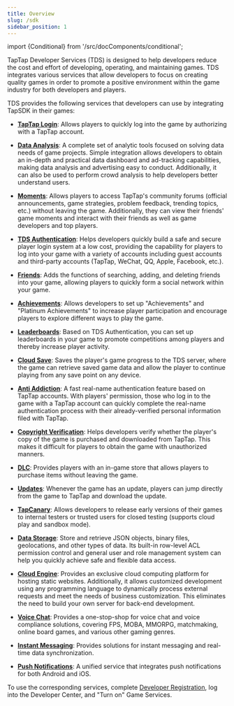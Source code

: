 ```yaml
---
title: Overview
slug: /sdk
sidebar_position: 1
---
```


import {Conditional} from '/src/docComponents/conditional';

TapTap Developer Services (TDS) is designed to help developers reduce the cost and effort of developing, operating, and maintaining games. TDS integrates various services that allow developers to focus on creating quality games in order to promote a positive environment within the game industry for both developers and players.

TDS provides the following services that developers can use by integrating TapSDK in their games:

- **[TapTap Login](/sdk/taptap-login/features/)**: Allows players to quickly log into the game by authorizing with a TapTap account.

<Conditional region='cn'>

- **[Data Analysis](/sdk/tapdb/features/)**: A complete set of analytic tools focused on solving data needs of game projects. Simple integration allows developers to obtain an in-depth and practical data dashboard and ad-tracking capabilities, making data analysis and advertising easy to conduct. Additionally, it can also be used to perform crowd analysis to help developers better understand users.

</Conditional>

- **[Moments](/sdk/embedded-moments/features/)**: Allows players to access TapTap's community forums (official announcements, game strategies, problem feedback, trending topics, etc.) without leaving the game. Additionally, they can view their friends' game moments and interact with their friends as well as game developers and top players.

- **[TDS Authentication](/sdk/authentication/features/)**: Helps developers quickly build a safe and secure player login system at a low cost, providing the capability for players to log into your game with a variety of accounts including guest accounts and third-party accounts (TapTap, <Conditional region='cn'>WeChat, QQ, </Conditional>Apple, <Conditional region='global'>Facebook, </Conditional>etc.).

<Conditional region='cn'>

- **[Friends](/sdk/friends/features/)**: Adds the functions of searching, adding, and deleting friends into your game, allowing players to quickly form a social network within your game.

- **[Achievements](/sdk/achievement/features/)**: Allows developers to set up "Achievements" and "Platinum Achievements" to increase player participation and encourage players to explore different ways to play the game.

- **[Leaderboards](/sdk/leaderboard/features/)**: Based on TDS Authentication, you can set up leaderboards in your game to promote competitions among players and thereby increase player activity.

- **[Cloud Save](/sdk/gamesaves/features/)**: Saves the player's game progress to the TDS server, where the game can retrieve saved game data and allow the player to continue playing from any save point on any device.

- **[Anti Addiction](/sdk/anti-addiction/features/)**: A fast real-name authentication feature based on TapTap accounts. With players' permission, those who log in to the game with a TapTap account can quickly complete the real-name authentication process with their already-verified personal information filed with TapTap.

</Conditional>

- **[Copyright Verification](/sdk/lisence/features/)**: Helps developers verify whether the player's copy of the game is purchased and downloaded from TapTap. This makes it difficult for players to obtain the game with unauthorized manners.

<Conditional region='cn'>

- **[DLC](/sdk/dlc/features/)**: Provides players with an in-game store that allows players to purchase items without leaving the game.

- **[Updates](/sdk/update/guide/)**: Whenever the game has an update, players can jump directly from the game to TapTap and download the update.

- **[TapCanary](/sdk/tap-canary/features/)**: Allows developers to release early versions of their games to internal testers or trusted users for closed testing (supports cloud play and sandbox mode).

- **[Data Storage](/sdk/storage/features/)**: Store and retrieve JSON objects, binary files, geolocations, and other types of data. Its built-in row-level ACL permission control and general user and role management system can help you quickly achieve safe and flexible data access.

- **[Cloud Engine](/sdk/engine/overview/)**: Provides an exclusive cloud computing platform for hosting static websites. Additionally, it allows customized development using any programming language to dynamically process external requests and meet the needs of business customization. This eliminates the need to build your own server for back-end development.

- **[Voice Chat](/sdk/rtc/features/)**: Provides a one-stop-shop for voice chat and voice compliance solutions, covering FPS, MOBA, MMORPG, matchmaking, online board games, and various other gaming genres.

- **[Instant Messaging](/sdk/im/features/)**: Provides solutions for instant messaging and real-time data synchronization.

- **[Push Notifications](/sdk/push/features/)**: A unified service that integrates push notifications for both Android and iOS.

</Conditional>

To use the corresponding services, complete [Developer Registration](/store/store-register/), log into the Developer Center, and "Turn on" Game Services.
